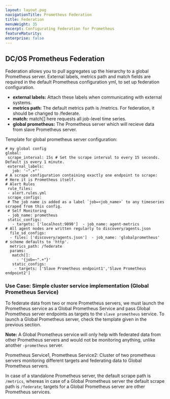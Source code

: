 ```yaml
---
layout: layout.pug
navigationTitle: Prometheus Federation
title: Federation
menuWeight: 35
excerpt: Configurating Federation for Prometheus
featureMaturity:
enterprise: false
---
```


## DC/OS Prometheus Federation
Federation allows you to pull aggregates up the hierarchy to a global Prometheus server. External labels, metrics path and match fields are required in the default Prometheus configuration yml, to set up federation configuration.

- **external labels:** Attach these labels when communicating with external systems.
- **metrics path:** The default metrics path is /metrics. For federation, it should be changed to /federate.
- **match:** match[] here requests all job-level time series.
- **global prometheus:** The Prometheus server which will recieve data from slave Prometheus server.

Template for global prometheus server configuration:

```
# my global config
global:
 scrape_interval: 15s # Set the scrape interval to every 15 seconds. Default is every 1 minute.
 external_labels:
   job: '~".+"'
# A scrape configuration containing exactly one endpoint to scrape:
# Here it is Prometheus itself.
# Alert Rules
 rule_files:
 - alert.rules.yml
 scrape_configs:
 # The job name is added as a label `job=<job_name>` to any timeseries scraped from this config.    
 # Self Monitoring
 - job_name: prometheus
 static_configs:
   - targets: ['localhost:9090']  - job_name: agent-metrics
# All agent nodes are written regularly to discovery/agents.json
  file_sd_configs:
  - files: ['discovery/agents.json']  - job_name: 'globalprometheus'
# scheme defaults to 'http'.
  metrics_path: /federate
  params:
   match[]:
     - '{job=~".+"}'
   static_configs:
    - targets: ['Slave Prometheus endpoint1','Slave Prometheus endpoint2']
```

### Use Case: Simple cluster service implementation (Global Prometheus Service)

To federate data from two or more Prometheus servers, we must launch the Prometheus service as a Global Prometheus Service and pass Global Prometheus server endpoints as targets to the `slave prometheus` service. To launch a Global Prometheus server, check the template given in the previous section.

**Note:** A Global Prometheus service will only help with federated data from other Prometheus servers and would not be monitoring anything, unlike another `-prometheus` server.

Prometheus Service1, Prometheus Service2: Cluster of two prometheus servers monitoring different targets and federating data to Global Prometheus servers.

In case of a standalone Prometheus server, the default scrape path is `/metrics`, whereas in case of a Global Prometheus server the default scrape path is `/federate`; targets for a Global Prometheus server are other Prometheus services.  
